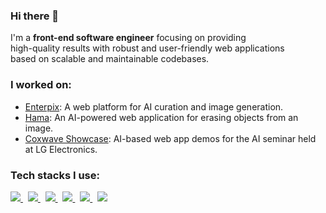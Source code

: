 ### Hi there 👋

I'm a **front-end software engineer** focusing on providing<br />
high-quality results with robust and user-friendly web applications<br />
based on scalable and maintainable codebases.

### I worked on:

- [Enterpix](https://www.enterpix.app/): A web platform for AI curation and image generation.
- [Hama](https://www.hama.app/): An AI-powered web application for erasing objects from an image.
- [Coxwave Showcase](https://showcase.coxwave.app/): AI-based web app demos for the AI seminar held at LG Electronics.

### Tech stacks I use:

<a href="https://www.typescriptlang.org/" target="_blank">
  <img src="https://img.shields.io/badge/TypeScript-3178C6?style=for-the-badge&logo=TypeScript&logoColor=ffffff"/>
</a>&nbsp;
<a href="https://developer.mozilla.org/en-US/docs/Web/JavaScript" target="_blank">
  <img src="https://img.shields.io/badge/JavaScript-F7DF1E?style=for-the-badge&logo=JavaScript&logoColor=333333"/>
</a>&nbsp;
<a href="https://react.dev/" target="_blank">
  <img src="https://img.shields.io/badge/React-61DAFB?style=for-the-badge&logo=React&logoColor=333333"/>
</a>&nbsp;
<a href="https://nextjs.org/" target="_blank">
  <img src="https://img.shields.io/badge/Next.js-000000?style=for-the-badge&logo=Next.js&logoColor=ffffff"/>
</a>&nbsp;
<a href="https://tailwindcss.com/" target="_blank">
  <img src="https://img.shields.io/badge/Tailwind%20CSS-06B6D4?style=for-the-badge&logo=Tailwind%20CSS&logoColor=ffffff"/>
</a>&nbsp;
<a href="https://www.mongodb.com/" target="_blank">
  <img src="https://img.shields.io/badge/MongoDB-47A248?style=for-the-badge&logo=MongoDB&logoColor=ffffff"/>
</a>
<!-- <br />
<br />
<p>
  <a href="https://github.com/ysyoo11">
    <img align="center" src="https://github-readme-stats.vercel.app/api/top-langs/?username=ysyoo11&layout=compact&show_icons=true" />
  </a>
</p> -->
